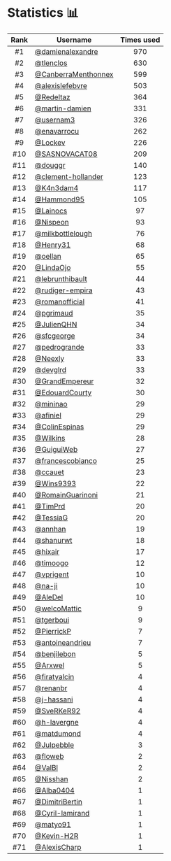 # Statistics 📊

|Rank|Username|Times used|
:--------:|--------|:--------:|
|#1|[@damienalexandre](https://github.com/damienalexandre)|970|
|#2|[@tlenclos](https://github.com/tlenclos)|630|
|#3|[@CanberraMenthonnex](https://github.com/CanberraMenthonnex)|599|
|#4|[@alexislefebvre](https://github.com/alexislefebvre)|503|
|#5|[@Redeltaz](https://github.com/Redeltaz)|364|
|#6|[@martin-damien](https://github.com/martin-damien)|331|
|#7|[@usernam3](https://github.com/usernam3)|326|
|#8|[@enavarrocu](https://github.com/enavarrocu)|262|
|#9|[@Lockev](https://github.com/Lockev)|226|
|#10|[@SASNOVACAT08](https://github.com/SASNOVACAT08)|209|
|#11|[@douggr](https://github.com/douggr)|140|
|#12|[@clement-hollander](https://github.com/clement-hollander)|123|
|#13|[@K4n3dam4](https://github.com/K4n3dam4)|117|
|#14|[@Hammond95](https://github.com/Hammond95)|105|
|#15|[@Lainocs](https://github.com/Lainocs)|97|
|#16|[@Nispeon](https://github.com/Nispeon)|93|
|#17|[@milkbottlelough](https://github.com/milkbottlelough)|76|
|#18|[@Henry31](https://github.com/Henry31)|68|
|#19|[@oellan](https://github.com/oellan)|65|
|#20|[@LindaOjo](https://github.com/LindaOjo)|55|
|#21|[@lebrunthibault](https://github.com/lebrunthibault)|44|
|#22|[@rudiger-empira](https://github.com/rudiger-empira)|43|
|#23|[@romanofficial](https://github.com/romanofficial)|41|
|#24|[@pgrimaud](https://github.com/pgrimaud)|35|
|#25|[@JulienQHN](https://github.com/JulienQHN)|34|
|#26|[@sfcgeorge](https://github.com/sfcgeorge)|34|
|#27|[@pedrogrande](https://github.com/pedrogrande)|33|
|#28|[@Neexly](https://github.com/Neexly)|33|
|#29|[@devglrd](https://github.com/devglrd)|33|
|#30|[@GrandEmpereur](https://github.com/GrandEmpereur)|32|
|#31|[@EdouardCourty](https://github.com/EdouardCourty)|30|
|#32|[@mininao](https://github.com/mininao)|29|
|#33|[@afiniel](https://github.com/afiniel)|29|
|#34|[@ColinEspinas](https://github.com/ColinEspinas)|29|
|#35|[@Wilkins](https://github.com/Wilkins)|28|
|#36|[@GuiguiWeb](https://github.com/GuiguiWeb)|27|
|#37|[@francescobianco](https://github.com/francescobianco)|25|
|#38|[@ccauet](https://github.com/ccauet)|23|
|#39|[@Wins9393](https://github.com/Wins9393)|22|
|#40|[@RomainGuarinoni](https://github.com/RomainGuarinoni)|21|
|#41|[@TimPrd](https://github.com/TimPrd)|20|
|#42|[@TessiaG](https://github.com/TessiaG)|20|
|#43|[@annhan](https://github.com/annhan)|19|
|#44|[@shanurwt](https://github.com/shanurwt)|18|
|#45|[@hixair](https://github.com/hixair)|17|
|#46|[@timoogo](https://github.com/timoogo)|12|
|#47|[@vprigent](https://github.com/vprigent)|10|
|#48|[@na-ji](https://github.com/na-ji)|10|
|#49|[@AleDel](https://github.com/AleDel)|10|
|#50|[@welcoMattic](https://github.com/welcoMattic)|9|
|#51|[@tgerboui](https://github.com/tgerboui)|9|
|#52|[@PierrickP](https://github.com/PierrickP)|7|
|#53|[@antoineandrieu](https://github.com/antoineandrieu)|7|
|#54|[@benjilebon](https://github.com/benjilebon)|5|
|#55|[@Arxwel](https://github.com/Arxwel)|5|
|#56|[@firatyalcin](https://github.com/firatyalcin)|4|
|#57|[@renanbr](https://github.com/renanbr)|4|
|#58|[@j-hassani](https://github.com/j-hassani)|4|
|#59|[@SveRKeR92](https://github.com/SveRKeR92)|4|
|#60|[@h-lavergne](https://github.com/h-lavergne)|4|
|#61|[@matdumond](https://github.com/matdumond)|4|
|#62|[@Julpebble](https://github.com/Julpebble)|3|
|#63|[@floweb](https://github.com/floweb)|2|
|#64|[@ValBl](https://github.com/ValBl)|2|
|#65|[@Nisshan](https://github.com/Nisshan)|2|
|#66|[@Alba0404](https://github.com/Alba0404)|1|
|#67|[@DimitriBertin](https://github.com/DimitriBertin)|1|
|#68|[@Cyril-lamirand](https://github.com/Cyril-lamirand)|1|
|#69|[@matyo91](https://github.com/matyo91)|1|
|#70|[@Kevin-H2R](https://github.com/Kevin-H2R)|1|
|#71|[@AlexisCharp](https://github.com/AlexisCharp)|1|
